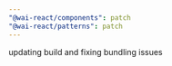 ```yaml
---
"@wai-react/components": patch
"@wai-react/patterns": patch
---
```


updating build and fixing bundling issues
